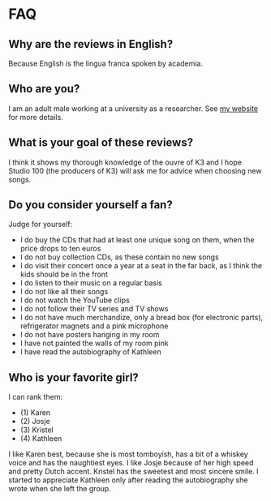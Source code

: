 # FAQ

## Why are the reviews in English?

Because English is the lingua franca spoken by academia.

## Who are you?

I am an adult male working at a university as a researcher. See [my website](http://www.richelbilderbeek.nl) for more details.

## What is your goal of these reviews?

I think it shows my thorough knowledge of the ouvre of K3 and I hope Studio 100 (the producers of K3) will ask me for advice when choosing new songs.

## Do you consider yourself a fan?

Judge for yourself:
 * I do buy the CDs that had at least one unique song on them, when the price drops to ten euros
 * I do not buy collection CDs, as these contain no new songs
 * I do visit their concert once a year at a seat in the far back, as I think the kids should be in the front
 * I do listen to their music on a regular basis
 * I do not like all their songs
 * I do not watch the YouTube clips
 * I do not follow their TV series and TV shows
 * I do not have much merchandize, only a bread box (for electronic parts), refrigerator magnets and a pink microphone
 * I do not have posters hanging in my room
 * I have not painted the walls of my room pink
 * I have read the autobiography of Kathleen

## Who is your favorite girl?

I can rank them:
 * (1) Karen
 * (2) Josje
 * (3) Kristel
 * (4) Kathleen

I like Karen best, because she is most tomboyish, has a bit of a whiskey voice and has the naughtiest eyes. I like Josje because of her high speed and pretty Dutch accent. Kristel has the sweetest and most sincere smile. I started to appreciate Kathleen only after reading the autobiography she wrote when she left the group.
